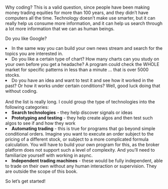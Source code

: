 Why coding? This is a valid question, since people have been making money trading equities for more than 100 years, and they didn’t have computers all the time. Technology doesn’t make use smarter, but it can really help us consume more information, and it can help us search through a lot more information that we can as human beings.

Do you like Google? 
<li> In the same way you can build your own news stream and search for the topics you are interested in.</li> 
<li> Do you like a certain type of chart? How many charts can you study on your own before you get a headache? A program could check the WHOLE market for specific patterns in less than a minute … that is over 5000 stocks.</li>
<li> Do you have an idea and want to test it and see how it worked in the past? Or how it works under certain conditions? Well, good luck doing that without coding. </li>
<br>
And the list is really long. I could group the type of technologies into the following categories:
<li><b>Search technologies</b> - they help discover signals or ideas </li>
<li><b>Prototyping and testing</b> - they help create algos and then test such algos to see if and how they work</li>
<li><b>Automating trading</b> - this is true for programs that go beyond simple conditional orders. Imagine you want to execute an order subject to the pricing of a different stock, or subject to a more complicated formula calculation. You will have to build your own program for this, as the broker platform does not support such a level of complexity. And you’ll need to familiarize yourself with working in async.</li>
<li><b>Independent trading machines</b> - these would be fully independent, able to trade on their own without any human interaction or supervision. They are outside the scope of this book.</li>

So let’s get started!

